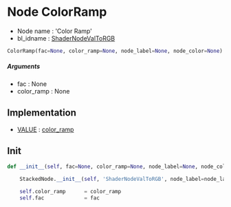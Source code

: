 # Node ColorRamp

- Node name : 'Color Ramp'
- bl_idname : [ShaderNodeValToRGB](https://docs.blender.org/api/current/bpy.types.ShaderNodeValToRGB.html)


``` python
ColorRamp(fac=None, color_ramp=None, node_label=None, node_color=None)
```
##### Arguments

- fac : None
- color_ramp : None

## Implementation

- [VALUE](/docs/Shader/VALUE.md) : [color_ramp](/docs/Shader/VALUE.md#color_ramp)

## Init

``` python
def __init__(self, fac=None, color_ramp=None, node_label=None, node_color=None):

    StackedNode.__init__(self, 'ShaderNodeValToRGB', node_label=node_label, node_color=node_color)

    self.color_ramp      = color_ramp
    self.fac             = fac
```
